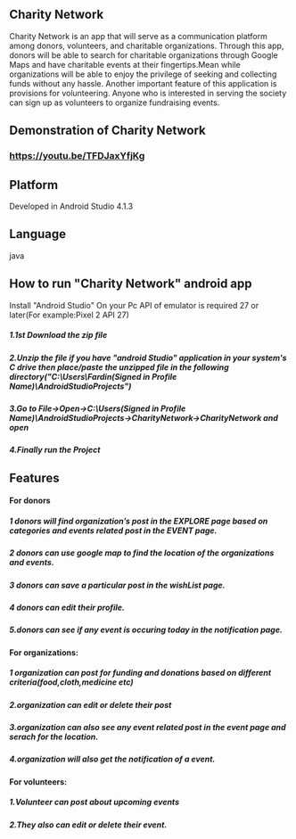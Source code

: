 ## Charity Network
Charity Network is an app that will serve as a communication platform among donors, volunteers, and charitable organizations. Through this app, donors will be able to search for charitable organizations through Google Maps and have charitable events at their fingertips.Mean while organizations will be able to enjoy the privilege of seeking and collecting funds without any hassle. Another important feature of this application is provisions for volunteering. Anyone who
is interested in serving the society can sign up as volunteers to organize fundraising events.
## Demonstration of Charity Network
### https://youtu.be/TFDJaxYfjKg
## Platform
Developed in Android Studio 4.1.3
## Language
java
## How to run "Charity Network" android app
Install "Android Studio" On your Pc API of emulator is required 27 or later(For example:Pixel 2 API 27)
##### 1.1st Download the zip file
##### 2.Unzip the file if you have "android Studio" application in your system's C drive then place/paste the unzipped file in the following directory("C:\Users\Fardin(Signed in Profile Name)\AndroidStudioProjects")
##### 3.Go to File->Open->C:\Users\(Signed in Profile Name)\AndroidStudioProjects->CharityNetwork->CharityNetwork and open
##### 4.Finally run the Project
## Features
#### For donors
##### 1 donors will find organization’s post in the EXPLORE page based on categories and events related post in the EVENT page.
##### 2 donors can use google map to find the location of the organizations and events.
##### 3 donors can save a particular post in the wishList page.
##### 4 donors can edit their profile.
##### 5.donors can see if any event is occuring today in the notification page.
#### For organizations:
##### 1 organization can post for funding and donations based on different criteria(food,cloth,medicine etc)
##### 2.organization can edit or delete their post
##### 3.organization can also see any event related post in the event page and serach for the location.
##### 4.organization will also get the notification of a event.
#### For volunteers:
##### 1.Volunteer can post about upcoming events
#####  2.They also can edit or delete their event.
